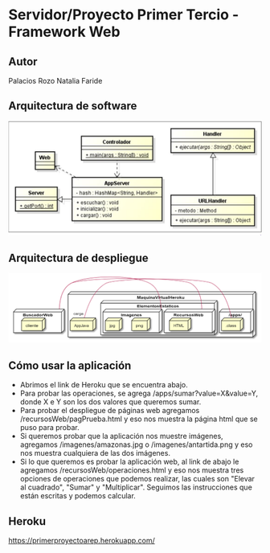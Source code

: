 # Servidor/Proyecto Primer Tercio - Framework Web

## Autor

Palacios Rozo Natalia Faride

## Arquitectura de software

![](https://raw.githubusercontent.com/Nattpalacios/AREP-Proyecto-1Tercio/master/images/arquitectura.PNG)

## Arquitectura de despliegue

![](https://raw.githubusercontent.com/Nattpalacios/AREP-Proyecto-1Tercio/master/images/despliegue.PNG)

## Cómo usar la aplicación

- Abrimos el link de Heroku que se encuentra abajo.
- Para probar las operaciones, se agrega /apps/sumar?value=X&value=Y, donde X e Y son los dos valores que queremos sumar.
- Para probar el despliegue de páginas web agregamos /recursosWeb/pagPrueba.html y eso nos muestra la página html que se puso para probar.
- Si queremos probar que la aplicación nos muestre imágenes, agregamos /imagenes/amazonas.jpg o /imagenes/antartida.png y eso nos muestra cualquiera de las dos imágenes.
- Si lo que queremos es probar la aplicación web, al link de abajo le agregamos /recursosWeb/operaciones.html y eso nos muestra tres opciones de operaciones que podemos realizar, las cuales son "Elevar al cuadrado", "Sumar" y "Multiplicar". Seguimos las instrucciones que están escritas y podemos calcular.

## Heroku

https://primerproyectoarep.herokuapp.com/
